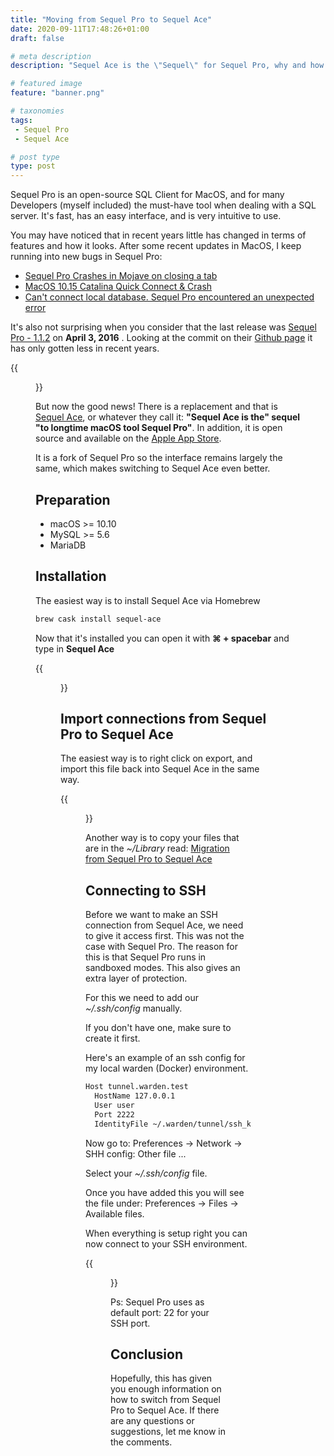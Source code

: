 ```yaml
---
title: "Moving from Sequel Pro to Sequel Ace"
date: 2020-09-11T17:48:26+01:00
draft: false

# meta description
description: "Sequel Ace is the \"Sequel\" for Sequel Pro, why and how to move from Sequel Pro to Sequel Ace."

# featured image
feature: "banner.png"

# taxonomies
tags:
 - Sequel Pro
 - Sequel Ace

# post type
type: post
---
```

Sequel Pro is an open-source SQL Client for MacOS, and for many Developers (myself included) the must-have tool when dealing with a SQL server. It's fast, has an easy interface, and is very intuitive to use.

You may have noticed that in recent years little has changed in terms of features and how it looks. After some recent updates in MacOS, I keep running into new bugs in Sequel Pro:

- [Sequel Pro Crashes in Mojave on closing a tab](https://github.com/sequelpro/sequelpro/issues/3360)
- [MacOS 10.15 Catalina Quick Connect & Crash](https://github.com/sequelpro/sequelpro/issues/3479)
- [Can't connect local database. Sequel Pro encountered an unexpected error](https://stackoverflow.com/questions/56759610/cant-connect-local-database-sequel-pro-encountered-an-unexpected-error)

It's also not surprising when you consider that the last release was [Sequel Pro - 1.1.2](https://sequelpro.com/news/post?id=1ee47439-a8ea-4937-86e9-be3216370889) on __April 3, 2016__ . Looking at the commit on their [Github page](https://github.com/sequelpro/sequelpro/graphs/contributors) it has only gotten less in recent years.

{{<figure src="github-commits.png" alt="Sequel Pro Github Contributtions" >}}

But now the good news! There is a replacement and that is [Sequel Ace](https://sequel-ace.com/), or whatever they call it: __"Sequel Ace is the" sequel "to longtime macOS tool Sequel Pro"__. In addition, it is open source and available on the [Apple App Store](https://apps.apple.com/us/app/sequel-ace/id1518036000?ls=1).

It is a fork of Sequel Pro so the interface remains largely the same, which makes switching to Sequel Ace even better.

## Preparation

- macOS >= 10.10
- MySQL >= 5.6
- MariaDB

## Installation

The easiest way is to install Sequel Ace via Homebrew

```bash
brew cask install sequel-ace
```

Now that it's installed you can open it with __⌘ + spacebar__ and type in __Sequel Ace__

{{<figure src="sequel-ace-startup.png" alt="Sequel Ace Startup Screen" >}}

## Import connections from Sequel Pro to Sequel Ace

The easiest way is to right click on export, and import this file back into Sequel Ace in the same way.

{{<figure src="sequel-pro-export.png" alt="Sequel Pro Export connections" >}}

Another way is to copy your files that are in the _~/Library_ read: [Migration from Sequel Pro to Sequel Ace](https://medium.com/@harrybailey/migration-from-sequel-pro-to-sequel-ace-c6a579399c90)

## Connecting to SSH

Before we want to make an SSH connection from Sequel Ace, we need to give it access first. This was not the case with Sequel Pro. The reason for this is that Sequel Pro runs in sandboxed modes. This also gives an extra layer of protection.

For this we need to add our _~/.ssh/config_ manually.

If you don't have one, make sure to create it first.

Here's an example of an ssh config for my local warden (Docker) environment.

```bash
Host tunnel.warden.test
  HostName 127.0.0.1
  User user
  Port 2222
  IdentityFile ~/.warden/tunnel/ssh_key
```

Now go to: Preferences -> Network -> SHH config: Other file ...

Select your _~/.ssh/config_ file.

Once you have added this you will see the file under: Preferences -> Files -> Available files.

When everything is setup right you can now connect to your SSH environment.

{{<figure src="sequel-ace-connection-succeeded.png" alt="Sequel Ace Connection Succeeded" >}}

Ps: Sequel Pro uses as default port: 22 for your SSH port.

## Conclusion

Hopefully, this has given you enough information on how to switch from Sequel Pro to Sequel Ace. If there are any questions or suggestions, let me know in the comments.